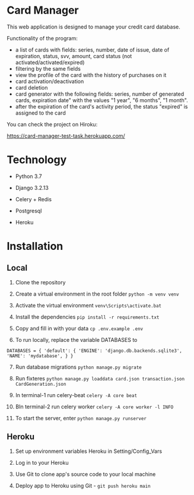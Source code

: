 # Card Manager

This web application is designed to manage your credit card database.

Functionality of the program:
- a list of cards with fields: series, number, date of issue, date of expiration, status, svv, amount, card status (not activated/activated/expired)
- filtering by the same fields
- view the profile of the card with the history of purchases on it
- card activation/deactivation
- card deletion
- card generator with the following fields: series, number of generated cards, expiration date" with the values ​​"1 year", "6 months", "1 month".
- after the expiration of the card's activity period, the status "expired" is assigned to the card

You can check the project on Hiroku:

https://card-manager-test-task.herokuapp.com/

# Technology

- Python 3.7

- Django 3.2.13

- Celery + Redis

- Postgresql

- Heroku


# Installation 

## Local

1. Clone the repository

2. Create a virtual environment in the root folder `python -m venv venv`

3. Activate the virtual environment `venv\Scripts\activate.bat`

4. Install the dependencies `pip install -r requirements.txt`

5. Copy and fill in with your data `cp .env.example .env`

6. To run locally, replace the variable DATABASES to

`DATABASES = {
        'default': {
            'ENGINE': 'django.db.backends.sqlite3',
            'NAME': 'mydatabase',
        }
    }`

7. Run database migrations `python manage.py migrate`
 
8. Run fixteres  `python manage.py loaddata card.json transaction.json CardGeneration.json`

9. In terminal-1 run celery-beat
`celery -A core beat`

10. ВIn terminal-2 run celery worker
`celery -A core worker -l INFO`

11. To start the server, enter `python manage.py runserver`


## Heroku
1. Set up environment variables Heroku in Setting/Config_Vars

2. Log in to your Heroku

3. Use Git to clone app's source code to your local machine

4. Deploy app to Heroku using Git - `git push heroku main`
